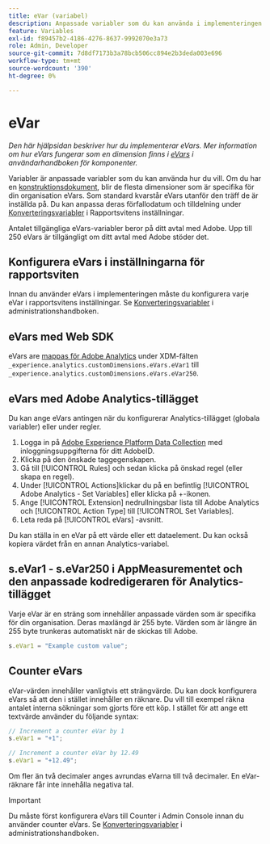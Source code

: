 ```yaml
---
title: eVar (variabel)
description: Anpassade variabler som du kan använda i implementeringen.
feature: Variables
exl-id: f89457b2-4186-4276-8637-9992070e3a73
role: Admin, Developer
source-git-commit: 7d8df7173b3a78bcb506cc894e2b3deda003e696
workflow-type: tm+mt
source-wordcount: '390'
ht-degree: 0%

---
```


# eVar

*Den här hjälpsidan beskriver hur du implementerar eVars. Mer information om hur eVars fungerar som en dimension finns i [eVars](/help/components/dimensions/evar.md) i användarhandboken för komponenter.*

Variabler är anpassade variabler som du kan använda hur du vill. Om du har en [konstruktionsdokument](/help/implement/prepare/solution-design.md), blir de flesta dimensioner som är specifika för din organisation eVars. Som standard kvarstår eVars utanför den träff de är inställda på. Du kan anpassa deras förfallodatum och tilldelning under [Konverteringsvariabler](/help/admin/admin/c-manage-report-suites/c-edit-report-suites/conversion-var-admin/conversion-var-admin.md) i Rapportsvitens inställningar.

Antalet tillgängliga eVars-variabler beror på ditt avtal med Adobe. Upp till 250 eVars är tillgängligt om ditt avtal med Adobe stöder det.

## Konfigurera eVars i inställningarna för rapportsviten

Innan du använder eVars i implementeringen måste du konfigurera varje eVar i rapportsvitens inställningar. Se [Konverteringsvariabler](/help/admin/admin/c-manage-report-suites/c-edit-report-suites/conversion-var-admin/conversion-var-admin.md) i administrationshandboken.

## eVars med Web SDK

eVars are [mappas för Adobe Analytics](https://experienceleague.adobe.com/docs/analytics/implementation/aep-edge/variable-mapping.html) under XDM-fälten `_experience.analytics.customDimensions.eVars.eVar1` till `_experience.analytics.customDimensions.eVars.eVar250`.

## eVars med Adobe Analytics-tillägget

Du kan ange eVars antingen när du konfigurerar Analytics-tillägget (globala variabler) eller under regler.

1. Logga in på [Adobe Experience Platform Data Collection](https://experience.adobe.com/data-collection) med inloggningsuppgifterna för ditt AdobeID.
2. Klicka på den önskade taggegenskapen.
3. Gå till [!UICONTROL Rules] och sedan klicka på önskad regel (eller skapa en regel).
4. Under [!UICONTROL Actions]klickar du på en befintlig [!UICONTROL Adobe Analytics - Set Variables] eller klicka på +-ikonen.
5. Ange [!UICONTROL Extension] nedrullningsbar lista till Adobe Analytics och [!UICONTROL Action Type] till [!UICONTROL Set Variables].
6. Leta reda på [!UICONTROL eVars] -avsnitt.

Du kan ställa in en eVar på ett värde eller ett dataelement. Du kan också kopiera värdet från en annan Analytics-variabel.

## s.eVar1 - s.eVar250 i AppMeasurementet och den anpassade kodredigeraren för Analytics-tillägget

Varje eVar är en sträng som innehåller anpassade värden som är specifika för din organisation. Deras maxlängd är 255 byte. Värden som är längre än 255 byte trunkeras automatiskt när de skickas till Adobe.

```js
s.eVar1 = "Example custom value";
```

## Counter eVars

eVar-värden innehåller vanligtvis ett strängvärde. Du kan dock konfigurera eVars så att den i stället innehåller en räknare. Du vill till exempel räkna antalet interna sökningar som gjorts före ett köp. I stället för att ange ett textvärde använder du följande syntax:

```js
// Increment a counter eVar by 1
s.eVar1 = "+1";

// Increment a counter eVar by 12.49
s.eVar1 = "+12.49";
```

Om fler än två decimaler anges avrundas eVarna till två decimaler. En eVar-räknare får inte innehålla negativa tal.

>[!IMPORTANT]
>
>Du måste först konfigurera eVars till Counter i Admin Console innan du använder counter eVars. Se [Konverteringsvariabler](/help/admin/admin/c-manage-report-suites/c-edit-report-suites/conversion-var-admin/conversion-var-admin.md) i administrationshandboken.
